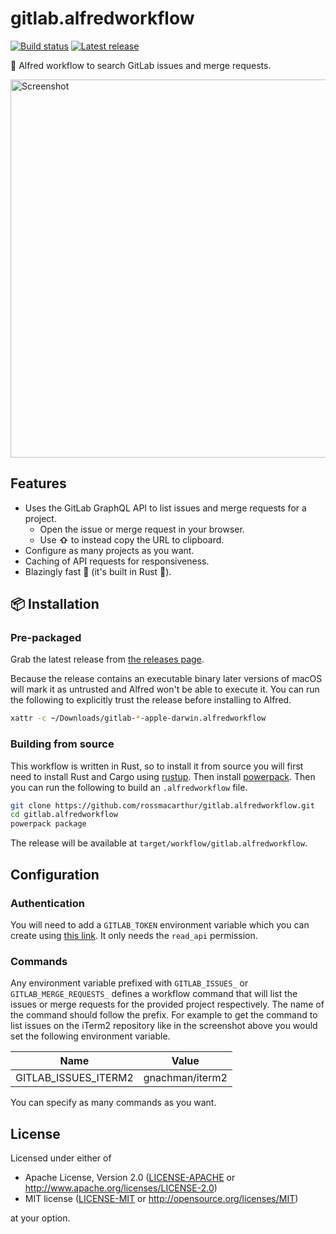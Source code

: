 # gitlab.alfredworkflow

[![Build status](https://img.shields.io/github/workflow/status/rossmacarthur/gitlab.alfredworkflow/build/trunk)](https://github.com/rossmacarthur/gitlab.alfredworkflow/actions?query=workflow%3Abuild)
[![Latest release](https://img.shields.io/github/v/release/rossmacarthur/gitlab.alfredworkflow)](https://github.com/rossmacarthur/gitlab.alfredworkflow/releases/latest)

🦊 Alfred workflow to search GitLab issues and merge requests.

<img width="605" alt="Screenshot" src="https://user-images.githubusercontent.com/17109887/153414450-8134d7d6-4b6f-488c-8353-0882a2c100c3.png">

## Features

- Uses the GitLab GraphQL API to list issues and merge requests for a project.
  - Open the issue or merge request in your browser.
  - Use **⇧** to instead copy the URL to clipboard.
- Configure as many projects as you want.
- Caching of API requests for responsiveness.
- Blazingly fast 🤸 (it's built in Rust 🦀).

## 📦 Installation

### Pre-packaged

Grab the latest release from
[the releases page](https://github.com/rossmacarthur/gitlab.alfredworkflow/releases).

Because the release contains an executable binary later versions of macOS will
mark it as untrusted and Alfred won't be able to execute it. You can run the
following to explicitly trust the release before installing to Alfred.
```sh
xattr -c ~/Downloads/gitlab-*-apple-darwin.alfredworkflow
```

### Building from source

This workflow is written in Rust, so to install it from source you will first
need to install Rust and Cargo using [rustup](https://rustup.rs/). Then install
[powerpack](https://github.com/rossmacarthur/powerpack). Then you can run the
following to build an `.alfredworkflow` file.

```sh
git clone https://github.com/rossmacarthur/gitlab.alfredworkflow.git
cd gitlab.alfredworkflow
powerpack package
```

The release will be available at `target/workflow/gitlab.alfredworkflow`.

## Configuration

### Authentication

You will need to add a `GITLAB_TOKEN` environment variable which you can create
using [this link](https://gitlab.com/-/profile/personal_access_tokens?name=gitlab.alfredworkflow&scopes=read_api).
It only needs the `read_api` permission.

### Commands

Any environment variable prefixed with `GITLAB_ISSUES_` or
`GITLAB_MERGE_REQUESTS_` defines a workflow command that will list the issues
or merge requests for the provided project respectively. The name of the command
should follow the prefix. For example to get the command to list issues on the
iTerm2 repository like in the screenshot above you would set the following
environment variable.

| Name                 | Value           |
| -------------------- | --------------- |
| GITLAB_ISSUES_ITERM2 | gnachman/iterm2 |

You can specify as many commands as you want.

## License

Licensed under either of

- Apache License, Version 2.0 ([LICENSE-APACHE](LICENSE-APACHE) or
  http://www.apache.org/licenses/LICENSE-2.0)
- MIT license ([LICENSE-MIT](LICENSE-MIT) or http://opensource.org/licenses/MIT)

at your option.
